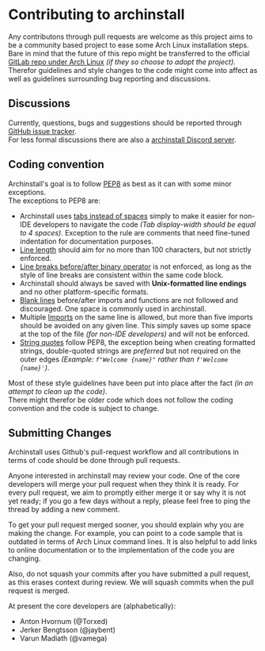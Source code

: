 # Contributing to archinstall

Any contributons through pull requests are welcome as this project aims to be a community based project to ease some Arch Linux installation steps.<br>
Bare in mind that the future of this repo might be transferred to the official [GitLab repo under Arch Linux](http://gitlab.archlinux.org/archlinux/) *(if they so choose to adopt the project)*.
Therefor guidelines and style changes to the code might come into affect as well as guidelines surrounding bug reporting and discussions.

## Discussions

Currently, questions, bugs and suggestions should be reported through [GitHub issue tracker](https://github.com/Torxed/archinstall/issues).<br>
For less formal discussions there are also a [archinstall Discord server](https://discord.gg/cqXU88y).

## Coding convention

Archinstall's goal is to follow [PEP8](https://www.python.org/dev/peps/pep-0008/) as best as it can with some minor exceptions.<br>
The exceptions to PEP8 are:

 * Archinstall uses [tabs instead of spaces](https://www.python.org/dev/peps/pep-0008/#tabs-or-spaces) simply to make it easier for non-IDE developers to navigate the code *(Tab display-width should be equal to 4 spaces)*. Exception to the rule are comments that need fine-tuned indentation for documentation purposes.
 * [Line length](https://www.python.org/dev/peps/pep-0008/#maximum-line-length) should aim for no more than 100 characters, but not strictly enforced.
 * [Line breaks before/after binary operator](https://www.python.org/dev/peps/pep-0008/#should-a-line-break-before-or-after-a-binary-operator) is not enforced, as long as the style of line breaks are consistent within the same code block.
 * Archinstall should always be saved with **Unix-formatted line endings** and no other platform-specific formats.
 * [Blank lines](https://www.python.org/dev/peps/pep-0008/#blank-lines) before/after imports and functions are not followed and discouraged. One space is commonly used in archinstall.
 * Multiple [Imports](https://www.python.org/dev/peps/pep-0008/#imports) on the same line is allowed, but more than five imports should be avoided on any given line. This simply saves up some space at the top of the file *(for non-IDE developers)* and will not be enforced.
 * [String quotes](https://www.python.org/dev/peps/pep-0008/#string-quotes) follow PEP8, the exception being when creating formatted strings, double-quoted strings are *preferred* but not required on the outer edges *(Example: `f"Welcome {name}"` rather than `f'Welcome {name}'`)*.

Most of these style guidelines have been put into place after the fact *(in an attempt to clean up the code)*.<br>
There might therefor be older code which does not follow the coding convention and the code is subject to change.

## Submitting Changes

Archinstall uses Github's pull-request workflow and all contributions in terms of code should be done through pull requests.<br>

Anyone interested in archinstall may review your code. One of the core developers will merge your pull request when they think it is ready.
For every pull request, we aim to promptly either merge it or say why it is not yet ready; if you go a few days without a reply, please feel free to ping the thread by adding a new comment.

To get your pull request merged sooner, you should explain why you are making the change. For example, you can point to a code sample that is outdated in terms of Arch Linux command lines.
It is also helpful to add links to online documentation or to the implementation of the code you are changing.

Also, do not squash your commits after you have submitted a pull request, as this erases context during review. We will squash commits when the pull request is merged.

At present the core developers are (alphabetically):

 * Anton Hvornum (@Torxed)
 * Jerker Bengtsson (@jaybent)
 * Varun Madiath (@vamega)
